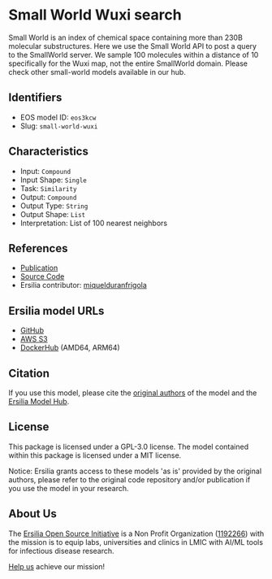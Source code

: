 # Small World Wuxi search

Small World is an index of chemical space containing more than 230B molecular substructures. Here we use the Small World API to post a query to the SmallWorld server. We sample 100 molecules within a distance of 10 specifically for the Wuxi map, not the entire SmallWorld domain. Please check other small-world models available in our hub.

## Identifiers

* EOS model ID: `eos3kcw`
* Slug: `small-world-wuxi`

## Characteristics

* Input: `Compound`
* Input Shape: `Single`
* Task: `Similarity`
* Output: `Compound`
* Output Type: `String`
* Output Shape: `List`
* Interpretation: List of 100 nearest neighbors

## References

* [Publication](https://www.ncbi.nlm.nih.gov/pmc/articles/PMC3606195/)
* [Source Code](https://pypi.org/project/smallworld-api/)
* Ersilia contributor: [miquelduranfrigola](https://github.com/miquelduranfrigola)

## Ersilia model URLs
* [GitHub](https://github.com/ersilia-os/eos3kcw)
* [AWS S3](https://ersilia-models-zipped.s3.eu-central-1.amazonaws.com/eos3kcw.zip)
* [DockerHub](https://hub.docker.com/r/ersiliaos/eos3kcw) (AMD64, ARM64)

## Citation

If you use this model, please cite the [original authors](https://www.ncbi.nlm.nih.gov/pmc/articles/PMC3606195/) of the model and the [Ersilia Model Hub](https://github.com/ersilia-os/ersilia/blob/master/CITATION.cff).

## License

This package is licensed under a GPL-3.0 license. The model contained within this package is licensed under a MIT license.

Notice: Ersilia grants access to these models 'as is' provided by the original authors, please refer to the original code repository and/or publication if you use the model in your research.

## About Us

The [Ersilia Open Source Initiative](https://ersilia.io) is a Non Profit Organization ([1192266](https://register-of-charities.charitycommission.gov.uk/charity-search/-/charity-details/5170657/full-print)) with the mission is to equip labs, universities and clinics in LMIC with AI/ML tools for infectious disease research.

[Help us](https://www.ersilia.io/donate) achieve our mission!